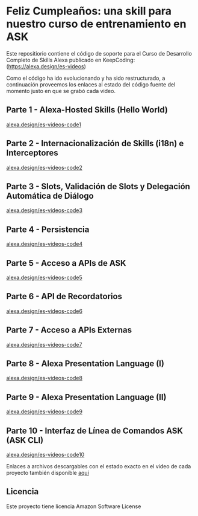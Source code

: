 # Feliz Cumpleaños: una skill para nuestro curso de entrenamiento en ASK

Este repositiorio contiene el código de soporte para el Curso de Desarrollo Completo de Skills Alexa publicado en KeepCoding: (https://alexa.design/es-videos)

Como el código ha ido evolucionando y ha sido restructurado, a continuación proveemos los enlaces al estado del código fuente del momento justo en que se grabó cada video.

## Parte 1 - Alexa-Hosted Skills (Hello World)

[alexa.design/es-videos-code1](https://alexa.design/es-videos-code1)

## Parte 2 - Internacionalización de Skills (i18n) e Interceptores

[alexa.design/es-videos-code2](https://alexa.design/es-videos-code2)

## Parte 3 - Slots, Validación de Slots y Delegación Automática de Diálogo

[alexa.design/es-videos-code3](https://alexa.design/es-videos-code3)

## Parte 4 - Persistencia

[alexa.design/es-videos-code4](https://alexa.design/es-videos-code4)

## Parte 5 - Acceso a APIs de ASK

[alexa.design/es-videos-code5](https://alexa.design/es-videos-code5)

## Parte 6 - API de Recordatorios

[alexa.design/es-videos-code6](https://alexa.design/es-videos-code6)

## Parte 7 - Acceso a APIs Externas

[alexa.design/es-videos-code7](https://alexa.design/es-videos-code7)

## Parte 8 - Alexa Presentation Language (I)

[alexa.design/es-videos-code8](https://alexa.design/es-videos-code8)

## Parte 9 - Alexa Presentation Language (II)

[alexa.design/es-videos-code9](https://alexa.design/es-videos-code9)

## Parte 10 - Interfaz de Línea de Comandos ASK (ASK CLI)

[alexa.design/es-videos-code10](https://alexa.design/es-videos-code10)

Enlaces a archivos descargables con el estado exacto en el video de cada proyecto también disponible [aquí](https://github.com/germanviscuso/ASKVideoSeries/tags)

## Licencia

Este proyecto tiene licencia Amazon Software License